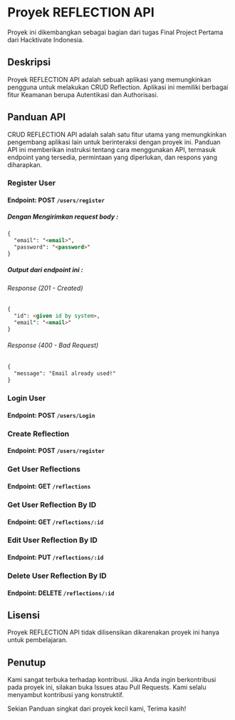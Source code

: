# Proyek REFLECTION API

Proyek ini dikembangkan sebagai bagian dari tugas Final Project Pertama dari Hacktivate Indonesia.

## Deskripsi

Proyek REFLECTION API adalah sebuah aplikasi yang memungkinkan pengguna untuk melakukan CRUD Reflection. Aplikasi ini memiliki berbagai fitur Keamanan berupa Autentikasi dan Authorisasi.

## Panduan API

CRUD REFLECTION API adalah salah satu fitur utama yang memungkinkan pengembang aplikasi lain untuk berinteraksi dengan proyek ini. Panduan API ini memberikan instruksi tentang cara menggunakan API, termasuk endpoint yang tersedia, permintaan yang diperlukan, dan respons yang diharapkan.

### Register User

#### Endpoint: POST `/users/register`
##### Dengan Mengirimkan request body :
```markdown
{
  "email": "<email>",
  "password": "<password>"
}
```
##### Output dari endpoint ini :
###### *Response (201 - Created)*

```markdown
{
  "id": <given id by system>,
  "email": "<email>"
}

```
###### *Response (400 - Bad Request)*

```markdown
{
  "message": "Email already used!"
}

```

### Login User

#### Endpoint: POST `/users/Login`

### Create Reflection

#### Endpoint: POST `/users/register`

### Get User Reflections

#### Endpoint: GET `/reflections`

### Get User Reflection By ID

#### Endpoint: GET `/reflections/:id`

### Edit User Reflection By ID

#### Endpoint: PUT `/reflections/:id`

### Delete User Reflection By ID

#### Endpoint: DELETE `/reflections/:id`



## Lisensi

Proyek REFLECTION API tidak dilisensikan dikarenakan proyek ini hanya untuk pembelajaran.

## Penutup

Kami sangat terbuka terhadap kontribusi. Jika Anda ingin berkontribusi pada proyek ini, silakan buka Issues atau Pull Requests. Kami selalu menyambut kontribusi yang konstruktif.

Sekian Panduan singkat dari proyek kecil kami, Terima kasih!
